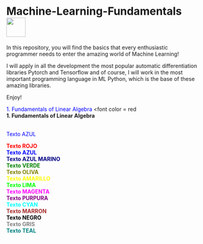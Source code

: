 # **Machine-Learning-Fundamentals** <img src="https://media.tenor.com/eT_e-q0D5xoAAAAi/long-livethe-blob-sunglasses.gif" width="50px">

In this repository, you will find the basics that every enthusiastic programmer needs to enter the amazing world of Machine Learning! 

I will apply in all the development the most popular automatic differentiation libraries Pytorch and Tensorflow and of course, I will work in the most important programming language in ML Python, which is the base of these amazing libraries.

Enjoy!﻿



<FONT COLOR="blue"> 1. Fundamentals of Linear Algebra  </FONT>
<font 
color = red   
**1. Fundamentals of Linear Algebra** 
</font>


<br>
<FONT COLOR="blue">Texto AZUL </FONT>
<br>

<B><FONT COLOR="red">Texto ROJO </FONT>
<br>
<FONT COLOR="blue">Texto AZUL </FONT>
<br>
<FONT COLOR="navy">Texto AZUL MARINO </FONT>
<br>
<FONT COLOR="green">Texto VERDE </FONT>
<br>
<FONT COLOR="olive">Texto OLIVA </FONT>
<br>
<FONT COLOR="yellow">Texto AMARILLO </FONT>
<br>
<FONT COLOR="lime">Texto LIMA </FONT>
<br>
<FONT COLOR="magenta">Texto MAGENTA </FONT>
<br>
<FONT COLOR="purple">Texto PURPURA </FONT>
<br>
<FONT COLOR="cyan">Texto CYAN </FONT>
<br>
<FONT COLOR="brown">Texto MARRON </FONT>
<br>
<FONT COLOR="black">Texto NEGRO </FONT>
<br>
<FONT COLOR="gray">Texto GRIS </FONT>
<br>
<FONT COLOR="teal">Texto TEAL </FONT>
<br>
<FONT COLOR="white">Texto BLANCO </FONT>
<br>
</B> 
